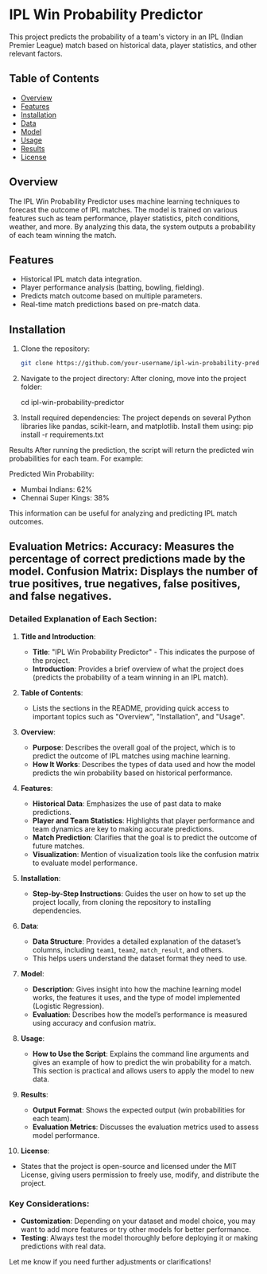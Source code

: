 # IPL Win Probability Predictor

This project predicts the probability of a team's victory in an IPL (Indian Premier League) match based on historical data, player statistics, and other relevant factors.

## Table of Contents
- [Overview](#overview)
- [Features](#features)
- [Installation](#installation)
- [Data](#data)
- [Model](#model)
- [Usage](#usage)
- [Results](#results)
- [License](#license)

## Overview

The IPL Win Probability Predictor uses machine learning techniques to forecast the outcome of IPL matches. The model is trained on various features such as team performance, player statistics, pitch conditions, weather, and more. By analyzing this data, the system outputs a probability of each team winning the match.

## Features
- Historical IPL match data integration.
- Player performance analysis (batting, bowling, fielding).
- Predicts match outcome based on multiple parameters.
- Real-time match predictions based on pre-match data.

## Installation

1. Clone the repository:
   ```bash
   git clone https://github.com/your-username/ipl-win-probability-predictor.git
2. Navigate to the project directory: After cloning, move into the project folder:
   
   cd ipl-win-probability-predictor
4. Install required dependencies: The project depends on several Python libraries like pandas, scikit-learn, and matplotlib. Install them using:
   pip install -r requirements.txt

Results
After running the prediction, the script will return the predicted win probabilities for each team. For example:

Predicted Win Probability:
- Mumbai Indians: 62%
- Chennai Super Kings: 38%
  
This information can be useful for analyzing and predicting IPL match outcomes.

Evaluation Metrics:
Accuracy: Measures the percentage of correct predictions made by the model.
Confusion Matrix: Displays the number of true positives, true negatives, false positives, and false negatives.
---

### Detailed Explanation of Each Section:

1. **Title and Introduction**:
   - **Title**: "IPL Win Probability Predictor" - This indicates the purpose of the project.
   - **Introduction**: Provides a brief overview of what the project does (predicts the probability of a team winning in an IPL match).

2. **Table of Contents**:
   - Lists the sections in the README, providing quick access to important topics such as "Overview", "Installation", and "Usage".

3. **Overview**:
   - **Purpose**: Describes the overall goal of the project, which is to predict the outcome of IPL matches using machine learning.
   - **How It Works**: Describes the types of data used and how the model predicts the win probability based on historical performance.

4. **Features**:
   - **Historical Data**: Emphasizes the use of past data to make predictions.
   - **Player and Team Statistics**: Highlights that player performance and team dynamics are key to making accurate predictions.
   - **Match Prediction**: Clarifies that the goal is to predict the outcome of future matches.
   - **Visualization**: Mention of visualization tools like the confusion matrix to evaluate model performance.

5. **Installation**:
   - **Step-by-Step Instructions**: Guides the user on how to set up the project locally, from cloning the repository to installing dependencies.

6. **Data**:
   - **Data Structure**: Provides a detailed explanation of the dataset’s columns, including `team1`, `team2`, `match_result`, and others.
   - This helps users understand the dataset format they need to use.

7. **Model**:
   - **Description**: Gives insight into how the machine learning model works, the features it uses, and the type of model implemented (Logistic Regression).
   - **Evaluation**: Describes how the model’s performance is measured using accuracy and confusion matrix.

8. **Usage**:
   - **How to Use the Script**: Explains the command line arguments and gives an example of how to predict the win probability for a match. This section is practical and allows users to apply the model to new data.
   
9. **Results**:
   - **Output Format**: Shows the expected output (win probabilities for each team).
   - **Evaluation Metrics**: Discusses the evaluation metrics used to assess model performance.

10. **License**:
   - States that the project is open-source and licensed under the MIT License, giving users permission to freely use, modify, and distribute the project.

### Key Considerations:
- **Customization**: Depending on your dataset and model choice, you may want to add more features or try other models for better performance.
- **Testing**: Always test the model thoroughly before deploying it or making predictions with real data.

Let me know if you need further adjustments or clarifications!

